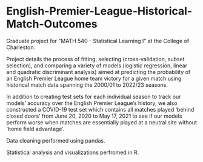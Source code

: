 # English-Premier-League-Historical-Match-Outcomes
Graduate project for "MATH 540 - Statistical Learning I" at the College of Charleston.

Project details the process of fitting, selecting (cross-validation, subset selection), and comparing a variety of models (logistic regression, linear and quadratic discriminant analysis) aimed at predicting the probability of an English Premier League home team victory for a given match using historical match data spanning the 2000/01 to 2022/23 seasons. 

In addition to creating test sets for each individual season to track our models’ accuracy over the English Premier League’s history, we also constructed a COVID-19 test set which contains all matches played ‘behind closed doors’ from June 20, 2020 to May 17, 2021 to see if our models perform worse when matches are essentially played at a neutral site without ‘home field advantage’. 

Data cleaning performed using pandas. 

Statistical analysis and visualizations perfromed in R. 
